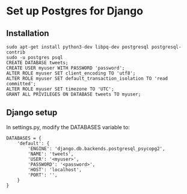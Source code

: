 # Set up Postgres for Django

## Installation
```
sudo apt-get install python3-dev libpq-dev postgresql postgresql-contrib
sudo -u postgres psql
CREATE DATABASE tweets;
CREATE USER myuser WITH PASSWORD 'password';
ALTER ROLE myuser SET client_encoding TO 'utf8';
ALTER ROLE myuser SET default_transaction_isolation TO 'read committed';
ALTER ROLE myuser SET timezone TO 'UTC';
GRANT ALL PRIVILEGES ON DATABASE tweets TO myuser;
```

## Django setup
In settings.py, modify the DATABASES variable to:
```
DATABASES = {
    'default': {
        'ENGINE': 'django.db.backends.postgresql_psycopg2',
        'NAME': 'tweets',
        'USER': '<myuser>',
        'PASSWORD': '<password>',
        'HOST': 'localhost',
        'PORT': '',
    }
}
```